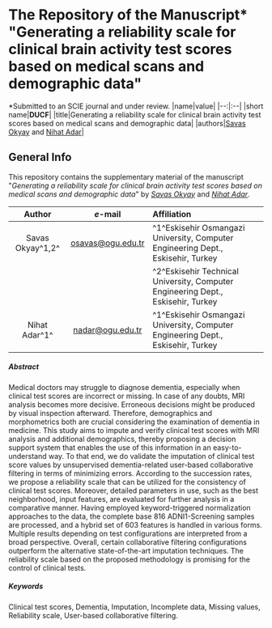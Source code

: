 # The Repository of the Manuscript* "Generating a reliability scale for clinical brain activity test scores based on medical scans and demographic data"
*Submitted to an SCIE journal and under review.
|name|value|
|--:|:--|
|short name|**DUCF**|
|title|Generating a reliability scale for clinical brain activity test scores based on medical scans and demographic data|
|authors|[Savas Okyay](https://orcid.org/0000-0003-3955-6324) and [Nihat Adar](https://orcid.org/0000-0002-0555-0701)|

## General Info
This repository contains the supplementary material of the manuscript "_Generating a reliability scale for clinical brain activity test scores based on medical scans and demographic data_" by [_Savas Okyay_](https://orcid.org/0000-0003-3955-6324) and [_Nihat Adar_](https://orcid.org/0000-0002-0555-0701).

|Author|_e_-mail|Affiliation|
|:----:|:----:|:----------|
|Savas Okyay^1,2^|osavas@ogu.edu.tr|^1^Eskisehir Osmangazi University, Computer Engineering Dept., Eskisehir, Turkey|
|||^2^Eskisehir Technical University, Computer Engineering Dept., Eskisehir, Turkey|
|Nihat Adar^1^|nadar@ogu.edu.tr|^1^Eskisehir Osmangazi University, Computer Engineering Dept., Eskisehir, Turkey|

##### Abstract
Medical doctors may struggle to diagnose dementia, especially when clinical test scores are incorrect or missing. In case of any doubts, MRI analysis becomes more decisive. Erroneous decisions might be produced by visual inspection afterward. Therefore, demographics and morphometrics both are crucial considering the examination of dementia in medicine. This study aims to impute and verify clinical test scores with MRI analysis and additional demographics, thereby proposing a decision support system that enables the use of this information in an easy-to-understand way. To that end, we do validate the imputation of clinical test score values by unsupervised dementia-related user-based collaborative filtering in terms of minimizing errors. According to the succession rates, we propose a reliability scale that can be utilized for the consistency of clinical test scores. Moreover, detailed parameters in use, such as the best neighborhood, input features, are evaluated for further analysis in a comparative manner. Having employed keyword-triggered normalization approaches to the data, the complete base 816 ADNI1-Screening samples are processed, and a hybrid set of 603 features is handled in various forms. Multiple results depending on test configurations are interpreted from a broad perspective. Overall, certain collaborative filtering configurations outperform the alternative state-of-the-art imputation techniques. The reliability scale based on the proposed methodology is promising for the control of clinical tests.

##### Keywords
Clinical test scores, Dementia, Imputation, Incomplete data, Missing values, Reliability scale, User-based collaborative filtering.
